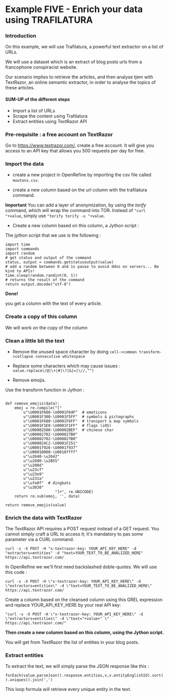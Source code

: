 # Example FIVE - Enrich your data using TRAFILATURA

### Introduction

On this example, we will use Trafilatura, a powerful text extractor on a list of URLs.

We will use a dataset which is an extract of blog posts urls from a francophone conspiracist website.

Our scenario implies to retrieve the articles, and then analyse tjem with TextRazor, an online semantic extractor, in order to analyse the topics of these articles.


#### SUM-UP of the different steps

- Import a list of URLs
- Scrape the content using Trafilatura
- Extract entities using TextRazor API



### Pre-requisite : a free account on TextRazor

Go to https://www.textrazor.com/, create a free account. It will give you access to an API key that allows you 500 requests per day for free.

### Import the data

- create a new project in OpenRefine by importing the csv file called ```moutons.csv```.

- create a new column based on the url column with the trafilatura command.

__Important__ You can add a layer of anonymization, by using the *torify* command, which will wrap the command into TOR.
Instead of ```"curl "+value```, simply use ```"torify torify -u "+value```.

- Create a new column based on this column, a Jython script : 

The jython script that we use is the following : 

```
import time
import commands
import random
# get status and output of the command
status, output = commands.getstatusoutput(value)
# add a random between 0 and 1s pause to avoid ddos on servers... Be kind to APIs!
time.sleep(random.randint(0, 1))
# returns the result of the command
return output.decode("utf-8")
```

__Done!__

you get a column with the text of every article.

### Create a copy of this column

We will work on the copy of the column

### Clean a little bit the text 

- Remove the unused space character by doing ```cell->common transform->collapse consecutive whitespace```

- Replace some characters which may cause issues :
```value.replace(/@|\+|#|\?|&|=|\//,"")```

- Remove emojis.

Use the transform function in Jython : 

```import re

def remove_emojis(data):
    emoj = re.compile("["
        u"\U0001F600-\U0001F64F"  # emoticons
        u"\U0001F300-\U0001F5FF"  # symbols & pictographs
        u"\U0001F680-\U0001F6FF"  # transport & map symbols
        u"\U0001F1E0-\U0001F1FF"  # flags (iOS)
        u"\U00002500-\U00002BEF"  # chinese char
        u"\U00002702-\U000027B0"
        u"\U00002702-\U000027B0"
        u"\U000024C2-\U0001F251"
        u"\U0001f926-\U0001f937"
        u"\U00010000-\U0010ffff"
        u"\u2640-\u2642" 
        u"\u2600-\u2B55"
        u"\u200d"
        u"\u23cf"
        u"\u23e9"
        u"\u231a"
        u"\ufe0f"  # dingbats
        u"\u3030"
                      "]+", re.UNICODE)
    return re.sub(emoj, '', data)

return remove_emojis(value)
```


### Enrich the data with TextRazor

The TextRazor API requires a POST request instead of a GET request. You cannot simply craft a URL to access it; it's mandatory to pas some parameter via a CURL command.


```curl -s -X POST -H "x-textrazor-key: YOUR_API_KEY_HERE" -d "extractors=entities" -d "text=YOUR_TEXT_TO_BE_ANALIZED_HERE" https://api.textrazor.com/```



In OpenRefine we we'll first need backslashed doble-quotes. We will use this code : 

```curl -s -X POST -H \"x-textrazor-key: YOUR_API_KEY_HERE\" -d \"extractors=entities\" -d \"text=YOUR_TEXT_TO_BE_ANALIZED_HERE\" https://api.textrazor.com/```


Create a column based on the cleansed column using this GREL expression and replace YOUR_API_KEY_HERE by your real API key: 

```"curl -s -X POST -H \"x-textrazor-key: YOUR_API_KEY_HERE\" -d \"extractors=entities\" -d \"text="+value+" \" https://api.textrazor.com/"```


__Then create a new columm based on this column, using the Jython script.__

You will get from TextRazor the list of entities in your blog posts.

### Extract entities


To extract the text, we will simply parse the JSON response like this : 

```forEach(value.parseJson().response.entities,v,v.entityEnglishId).sort().uniques().join(',')```

This loop formula will retrieve every unique entity in the text.


